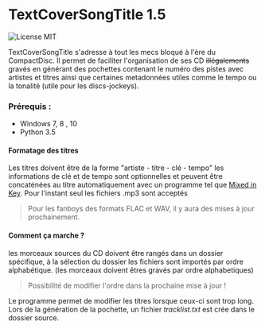 # TextCoverSongTitle 1.5
![License MIT](https://img.shields.io/cocoapods/l/AFNetworking.svg)

TextCoverSongTitle s'adresse à tout les mecs bloqué à l'ère du CompactDisc.
Il permet de faciliter  l'organisation de ses CD ~~illégalements~~ gravés en générant des pochettes contenant le numéro des pistes avec artistes et titres ainsi que
certaines metadonnées utiles comme le tempo ou la tonalité (utile pour les discs-jockeys).

### Prérequis :
* Windows 7, 8 , 10
* Python 3.5

#### Formatage des titres
Les titres doivent être de la forme "artiste - titre - clé - tempo"
les informations de clé et de tempo sont optionnelles et peuvent être concaténées au titre automatiquement avec un programme tel
que [Mixed in Key](https://mixedinkey.com/).
Pour l'instant seul les fichiers .mp3 sont acceptés 
> Pour les fanboys des formats FLAC et WAV, il y aura des mises à jour prochainement.

#### Comment ça marche ?
les morceaux sources du CD doivent être rangés dans un dossier spécifique, à la sélection du dossier les fichiers sont importés
par ordre alphabétique. (les morceaux doivent êtres gravés par ordre alphabetiques)
> Possibilité de modifier l'ordre dans la prochaine mise à jour !
 
 Le programme permet de modifier les titres lorsque ceux-ci sont trop long.
 Lors de la génération de la pochette, un fichier *tracklist.txt* est crée dans le dossier source.

 
